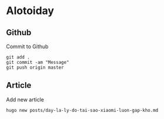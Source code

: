 # Alotoiday

## Github

Commit to Github

```
git add .
git commit -am "Message"
git push origin master
```

## Article

Add new article

```
hugo new posts/day-la-ly-do-tai-sao-xiaomi-luon-gap-kho.md
```